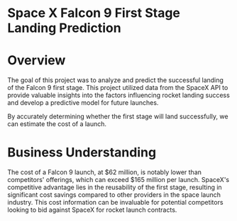 # **Space X  Falcon 9 First Stage Landing Prediction**
# Overview
The goal of this project was to analyze and predict the successful landing of the Falcon 9 first stage. This project utilized data from the SpaceX API to provide valuable insights into the factors influencing rocket landing success and develop a predictive model for future launches.

By accurately determining whether the first stage will land successfully, we can estimate the cost of a launch.

# Business Understanding
The cost of a Falcon 9 launch, at $62 million, is notably lower than competitors' offerings, which can exceed $165 million per launch. SpaceX's competitive advantage lies in the reusability of the first stage, resulting in significant cost savings compared to other providers in the space launch industry. This cost information can be invaluable for potential competitors looking to bid against SpaceX for rocket launch contracts.
